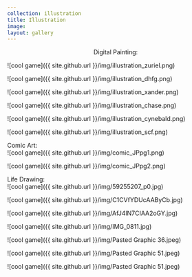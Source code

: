 ```yaml
---
collection: illustration
title: Illustration
image: 
layout: gallery
---
```

<p align="center">Digital Painting:</p>  
![cool game]({{ site.github.url }}/img/illustration_zuriel.png)

![cool game]({{ site.github.url }}/img/illustration_dhfg.png)

![cool game]({{ site.github.url }}/img/illustration_xander.png)

![cool game]({{ site.github.url }}/img/illustration_chase.png)

![cool game]({{ site.github.url }}/img/illustration_cynebald.png)

![cool game]({{ site.github.url }}/img/illustration_scf.png)  


Comic Art:  
![cool game]({{ site.github.url }}/img/comic_JPpg1.png)

![cool game]({{ site.github.url }}/img/comic_JPpg2.png)  


Life Drawing:  
![cool game]({{ site.github.url }}/img/59255207_p0.jpg)

![cool game]({{ site.github.url }}/img/C1CVfYDUcAAByCb.jpg)

![cool game]({{ site.github.url }}/img/AfJ4lN7CIAA2oGY.jpg)

![cool game]({{ site.github.url }}/img/IMG_0811.jpg)

![cool game]({{ site.github.url }}/img/Pasted Graphic 36.jpeg)

![cool game]({{ site.github.url }}/img/Pasted Graphic 51.jpeg)

![cool game]({{ site.github.url }}/img/Pasted Graphic 51.jpeg)
